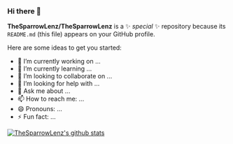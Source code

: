 ### Hi there 👋


**TheSparrowLenz/TheSparrowLenz** is a ✨ _special_ ✨ repository because its `README.md` (this file) appears on your GitHub profile.

Here are some ideas to get you started:

- 🔭 I’m currently working on ...
- 🌱 I’m currently learning ...
- 👯 I’m looking to collaborate on ...
- 🤔 I’m looking for help with ...
- 💬 Ask me about ...
- 📫 How to reach me: ...
- 😄 Pronouns: ...
- ⚡ Fun fact: ...

[![TheSparrowLenz's github stats](https://github-readme-stats.vercel.app/api?username=TheSparrowLenz&count_private=true&show_icons=true&theme=radical&hide_rank=false)](https://github.com/anuraghazra/github-readme-stats)
